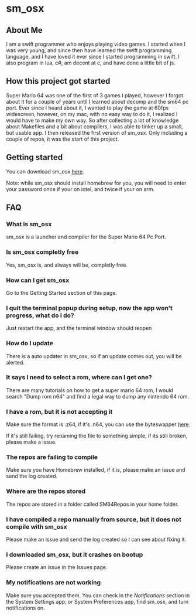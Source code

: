 
# sm_osx

## About Me
I am a swift programmer who enjoys playing video games. I started when I was very young, and since then have learned the swift programming language, and I have loved it ever since I started programming in swift. I also program in lua, c#, am decent at c, and have done a little bit of js.

## How this project got started
Super Mario 64 was one of the first  of 3 games I played, however I forgot about it for a couple of years until I learned about decomp and the sm64 pc port. Ever since I heard about it, I wanted to play the game at 60fps widescreen, however, on my mac, with no easy way to do it, I realized I would have to make my own way. So after collecting a lot of knowledge about Makefiles and a bit about compilers, I was able to tinker up a small, but usable app. I then released the first version of sm_osx. Only including a couple of repos, it was the start of this project.

## Getting started
You can download sm_osx [here](https://github.com/EmeraldLoc/sm_osx/releases/latest/download/sm_osx.zip).

Note: while sm_osx should install homebrew for you, you will need to enter your password once if your on intel, and twice if your on arm.

## FAQ
### What is sm_osx
sm_osx is a launcher and compiler for the Super Mario 64 Pc Port.
### Is sm_osx completly free
Yes, sm_osx is, and always will be, completly free.
### How can I get sm_osx
Go to the Getting Started section of this page.
### I quit the terminal popup during setup, now the app won't progress, what do I do?
Just restart the app, and the terminal window should reopen
### How do I update
There is a auto updater in sm_osx, so if an update comes out, you will be alerted.
### It says I need to select a rom, where can I get one?
There are many tutorials on how to get a super mario 64 rom, I would search "Dump rom n64" and find a legal way to dump any nintendo 64 rom.
### I have a rom, but it is not accepting it
Make sure the format is .z64, if it's .n64, you can use the byteswapper [here](https://hack64.net/tools/swapper.php).

If it's still failing, try renaming the file to something simple, if its still broken, please make a issue.
### The repos are failing to compile
Make sure you have Homebrew installed, if it is, please make an issue and send the log created.
### Where are the repos stored
The repos are stored in a folder called SM64Repos in your home folder.
### I have compiled a repo manually from source, but it does not compile with sm_osx
Please make an issue and send the log created so I can see about fixing it.
### I downloaded sm_osx, but it crashes on bootup
Please create an issue in the Issues page.
### My notifications are not working
Make sure you accepted them. You can check in the *Notifications* section in the System Settings app, or System Preferences app, find sm_osx, and turn notifications on.
